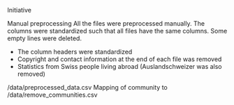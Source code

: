 Initiative

Manual preprocessing
All the files were preprocessed manually. The columns
were standardized such that all files have the same columns.
Some empty lines were deleted. 
- The column headers were standardized
- Copyright and contact information at the end of each file was removed
- Statistics from Swiss people living abroad (Auslandschweizer was also removed)

/data/preprocessed_data.csv Mapping of community to 
/data/remove_communities.csv
